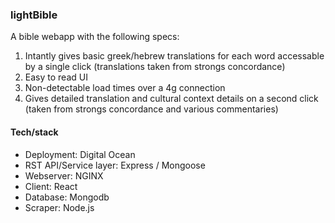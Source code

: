 ### lightBible
A bible webapp with the  following specs:

1. Intantly gives basic greek/hebrew translations for each word accessable by a single click (translations taken from strongs concordance)
2. Easy to read UI
3. Non-detectable load times over a 4g connection
4. Gives detailed translation and cultural context details on a second click (taken from strongs concordance and various commentaries)

#### Tech/stack
* Deployment: Digital Ocean
* RST API/Service layer: Express / Mongoose
* Webserver: NGINX
* Client: React
* Database: Mongodb
* Scraper: Node.js


